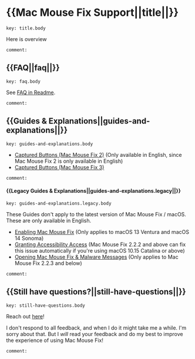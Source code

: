 # {{Mac Mouse Fix Support||title||}}

```
key: title.body
```
Here is overview

```
comment:
```

## {{FAQ||faq||}}

```
key: faq.body
```

See [FAQ in Readme](<{language_root}Readme.md#questions>).
```
comment:
```

## {{Guides & Explanations||guides-and-explanations||}}

```
key: guides-and-explanations.body
```

- [Captured Buttons (Mac Mouse Fix 2)](<{language_root}Help/Guides/Captured Buttons (Mac Mouse Fix 2).md>) (Only available in English, since Mac Mouse Fix 2 is only available in English)
- [Captured Buttons (Mac Mouse Fix 3)](<{language_root}Help/Guides/Captured Buttons (Mac Mouse Fix 3).md>)

```
comment:
```

#### {{Legacy Guides & Explanations||guides-and-explanations.legacy||}}

```
key: guides-and-explanations.legacy.body
```

These Guides don't apply to the latest version of Mac Mouse Fix / macOS.
These are only available in English.

- [Enabling Mac Mouse Fix](<{language_root}Help/Legacy Guides/Enabling Mac Mouse Fix.md>) (Only applies to macOS 13 Ventura and macOS 14 Sonoma)
- [Granting Accessibility Access](<{language_root}Help/Legacy Guides/Granting Accessibility Access.md>) (Mac Mouse Fix 2.2.2 and above can fix this issue automatically if you're using macOS 10.15 Catalina or above)
- [Opening Mac Mouse Fix & Malware Messages](<{language_root}Help/Legacy Guides/Opening Mac Mouse Fix & Malware Messages.md>) (Only applies to Mac Mouse Fix 2.2.3 and below)

```
comment:
```

## {{Still have questions?||still-have-questions||}}

```
key: still-have-questions.body
```
Reach out [here](https://redirect.macmousefix.com/?locale={locale_code}&target=mmf-feedback-help-content)!

I don't respond to all feedback, and when I do it might take me a while. I'm sorry about that. But I *will* read your feedback and do my best to improve the experience of using Mac Mouse Fix! 
```
comment:
```

<!-- Could mention that if they open an Issue others might help them ... But except for very widespread issues that's unlikely. So maybe bad to set high expectations? -->

<!--
- [Send me an Email](https://redirect.macmousefix.com/?locale={locale_code}&target=mailto-noah)
-->


<!-- Ideas: 
    - [Jul 2025] Apple support docs just have thumbs up thumbs down at the bottom and if you click thumbs down you get a text box to enter feedback. That's kinda nice. 
    - GitHub docs has a 'Submit a pull request' link at the bottom that takes you directly to the template file for the support doc on GitHub... I think our audience is not technical enough for that? I looked at some random doc on GitHub and the commit history was all GitHub employees... This seems unlikely to work.
    - GitHub docs have a 'Ask the community' link at the bottom, but that's what we had with GitHub Discussions for years and it didn't work.

    - Maybe make it a form: "I Still Have Questions After Viewing Help Content!\n\nWhat questions do you still have?\n\n(Please fill in here)
        - This would actually be easier to make by prefilling an email instead updating Feedback Assistant. Maybe we could make it a prefilled email for now, and later update. Maybe funnel through redirect.macmousefix.com to make it (slightly) easier to update later?
-->
